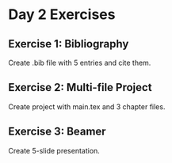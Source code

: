 # Day 2 Exercises

## Exercise 1: Bibliography
Create .bib file with 5 entries and cite them.

## Exercise 2: Multi-file Project
Create project with main.tex and 3 chapter files.

## Exercise 3: Beamer
Create 5-slide presentation.
